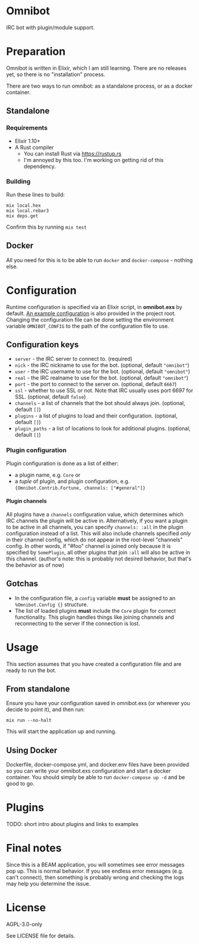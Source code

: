 # Omnibot

IRC bot with plugin/module support.

# Preparation

Omnibot is written in Elixir, which I am still learning. There are no releases yet, so there is no
"installation" process.

There are two ways to run omnibot: as a standalone process, or as a docker container.

## Standalone

### Requirements

* Elixir 1.10+
* A Rust compiler
    * You can install Rust via https://rustup.rs
    * I'm annoyed by this too. I'm working on getting rid of this dependency.

### Building

Run these lines to build:

```
mix local.hex
mix local.rebar3
mix deps.get
```

Confirm this by running `mix test`

## Docker

All you need for this is to be able to run `docker` and `docker-compose` - nothing else.

# Configuration

Runtime configuration is specified via an Elixir script, in **omnibot.exs** by default.  [An example
configuration](https://github.com/alekratz/omnibot/blob/master/omnibot.example.exs) is also provided
in the project root. Changing the configuration file can be done setting the environment variable
`OMNIBOT_CONFIG` to the path of the configuration file to use.

## Configuration keys

* `server` - the IRC server to connect to. (required)
* `nick` - the IRC nickname to use for the bot. (optional, default `"omnibot"`)
* `user` - the IRC username to use for the bot. (optional, default `"omnibot"`)
* `real` - the IRC realname to use for the bot. (optional, default `"omnibot"`)
* `port` - the port to connect to the server on. (optional, default `6667`)
* `ssl` - whether to use SSL or not. Note that IRC usually uses port 6697 for SSL. (optional, default `false`)
* `channels` - a list of channels that the bot should always join. (optional, default `[]`)
* `plugins` - a list of plugins to load and their configuration. (optional, default `[]`)
* `plugin_paths` - a list of locations to look for additional plugins. (optional, default `[]`)

### Plugin configuration

Plugin configuration is done as a list of either:

* a plugin name, e.g. `Core` or
* a *tuple* of plugin, and plugin configuration, e.g.
  `{Omnibot.Contrib.Fortune, channels: ["#general"]}`

#### Plugin channels

All plugins have a `channels` configuration value, which determines which IRC channels the plugin
will be active in. Alternatively, if you want a plugin to be active in all channels, you can specify
`channels: :all` in the plugin configuration instead of a list. This will also include channels
specified *only* in their channel config, which do not appear in the root-level "channels" config.
In other words, if "#foo" channel is joined only because it is specified by `SomePlugin`, all other
plugins that join `:all` will also be active in this channel. (author's note: this is probably not
desired behavior, but that's the behavior as of now)

## Gotchas

* In the configuration file, a `config` variable **must** be assigned to an `%Omnibot.Config {}`
  structure.
* The list of loaded plugins **must** include the `Core` plugin for correct functionality. This
  plugin handles things like joining channels and reconnecting to the server if the connection is
  lost.

# Usage

This section assumes that you have created a configuration file and are ready to run the bot.

## From standalone

Ensure you have your configuration saved in omnibot.exs (or wherever you decide to point it), and
then run:

`mix run --no-halt`

This will start the application up and running.

## Using Docker

Dockerfile, docker-compose.yml, and docker.env files have been provided so you can write your
omnibot.exs configuration and start a docker container. You should simply be able to run
`docker-compose up -d` and be good to go.

# Plugins

TODO: short intro about plugins and links to examples

# Final notes

Since this is a BEAM application, you will sometimes see error messages pop up. This is normal
behavior. If you see endless error messages (e.g. can't connect), then something is probably wrong
and checking the logs may help you determine the issue.

# License

AGPL-3.0-only

See LICENSE file for details.
